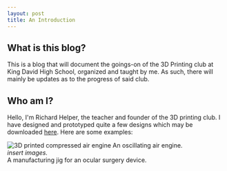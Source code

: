```yaml
---
layout: post
title: An Introduction
---
```


## What is this blog?

This is a blog that will document the goings-on of the 3D Printing club at King David High School, organized and taught by me. As such, there will mainly be updates as to the progress of said club.

## Who am I?

Hello, I'm Richard Helper, the teacher and founder of the 3D printing club. I have designed and prototyped quite a few designs which may be downloaded [here](https://www.thingiverse.com/odysseus_in_space/designs). Here are some examples:

![3D printed compressed air engine](https://user-images.githubusercontent.com/48739810/116293675-fd5c4300-a74b-11eb-9dc1-a5b17136bcd3.jpg)
An oscillating air engine.  
*insert images.*  
A manufacturing jig for an ocular surgery device.
